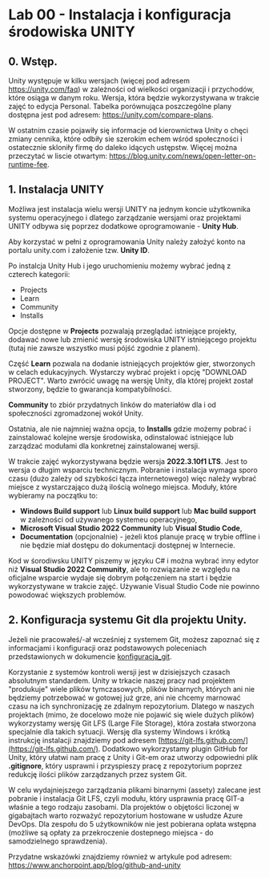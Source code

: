 # Lab 00 - Instalacja i konfiguracja środowiska UNITY

## 0. Wstęp.

Unity występuje w kilku wersjach (więcej pod adresem https://unity.com/faq) w zależności od wielkości organizacji i przychodów, które osiąga w danym roku. Wersja, która będzie wykorzystywana w trakcie zajęć to edycja Personal. Tabelka porównująca poszczególne plany dostępna jest pod adresem: https://unity.com/compare-plans.

W ostatnim czasie pojawiły się informacje od kierownictwa Unity o chęci zmiany cennika, które odbiły sie szerokim echem wśród społeczności i ostatecznie skloniły firmę do daleko idących ustępstw. Więcej można przeczytać w liscie otwartym: https://blog.unity.com/news/open-letter-on-runtime-fee.

## 1. Instalacja UNITY

Możliwa jest instalacja wielu wersji UNITY na jednym koncie użytkownika systemu operacyjnego i dlatego zarządzanie wersjami oraz projektami UNITY odbywa się poprzez dodatkowe oprogramowanie - **Unity Hub**. 

Aby korzystać w pełni z oprogramowania Unity należy założyć konto na portalu unity.com i założenie tzw. **Unity ID**.

Po instalcja Unity Hub i jego uruchomieniu możemy wybrać jedną z czterech kategorii: 
* Projects
* Learn
* Community
* Installs

Opcje dostępne w **Projects** pozwalają przeglądać istniejące projekty, dodawać nowe lub zmienić wersję środowiska UNITY istniejącego projektu (tutaj nie zawsze wszystko musi pójść zgodnie z planem).

Część **Learn** pozwala na dodanie istniejących projektów gier, stworzonych w celach edukacyjnych. Wystarczy wybrać projekt i opcję "DOWNLOAD PROJECT". Warto zwrócić uwagę na wersję Unity, dla której projekt został stworzony, będzie to gwarancja kompatybilności.

**Community** to zbiór przydatnych linków do materiałów dla i od społeczności zgromadzonej wokół Unity.

Ostatnia, ale nie najmniej ważna opcja, to **Installs** gdzie możemy pobrać i zainstalować kolejne wersje środowiska, odinstalować istniejące lub zarządzać modułami dla konkretnej zainstalowanej wersji.

W trakcie zajęć wykorzystywana będzie wersja **2022.3.10f1 LTS**. Jest to wersja o długim wsparciu technicznym. Pobranie i instalacja wymaga sporo czasu (dużo zależy od szybkości łącza internetowego) więc należy wybrać miejsce z wystarczająco dużą ilością wolnego miejsca. Moduły, które wybieramy na początku to:
* **Windows Build support** lub **Linux build support** lub **Mac build support** w zależności od używanego systemeu operacyjnego,
* **Microsoft Visual Studio 2022 Community** lub **Visual Studio Code**,
* **Documentation** (opcjonalnie) - jeżeli ktoś planuje pracę w trybie offline i nie będzie miał dostępu do dokumentacji dostępnej w Internecie.

Kod w śorodiwsku UNITY piszemy w języku C# i można wybrać inny edytor niż **Visual Studio 2022 Community**, ale to rozwiązanie ze względu na oficjalne wsparcie wydaje się dobrym połączeniem na start i będzie wykorzystywane w trakcie zajęć. Używanie Visual Studio Code nie powinno powodować większych problemów. 


## 2. Konfiguracja systemu Git dla projektu Unity.

Jeżeli nie pracowałeś/-ał wcześniej z systemem Git, możesz zapoznać się z informacjami i konfiguracji oraz podstawowych poleceniach przedstawionych w dokumencie [konfiguracja_git](konfiguracja_git.md).

Korzystanie z systemów kontroli wersji jest w dzisiejszych czasach absolutnym standardem. Unity w trkacie naszej pracy nad projektem "produkuje" wiele plików tymczasowych, plików binarnych, których ani nie będziemy potrzebować w gotowej już grze, ani nie chcemy marnować czasu na ich synchronizację ze zdalnym repozytorium. Dlatego w naszych projektach (mimo, że docelowo może nie pojawić się wiele dużych plików) wykorzystamy wersję Git LFS (Large File Storage), która została stworzona specjalnie dla takich sytuacji. Wersję dla systemy Windows i krótką instrukcję instalacji znajdziemy pod adresem [https://git-lfs.github.com/](https://git-lfs.github.com/). Dodatkowo wykorzystamy plugin GitHub for Unity, który ułatwi nam pracę z Unity i Git-em oraz utworzy odpowiedni plik **.gitignore**, który usprawni i przyspieszy pracę z repozytorium poprzez redukcję ilości plików zarządzanych przez system Git.

W celu wydajniejszego zarządzania plikami binarnymi (assety) zalecane jest pobranie i instalacja Git LFS, czyli modułu, który usprawnia pracę GIT-a właśnie a tego rodzaju zasobami.
Dla projektów o objętości liczonej w gigabajtach warto rozważyć repozytorium hostowane w usłudze Azure DevOps. Dla zespołu do 5 użytkowników nie jest pobierana opłata wstępna (możliwe są opłaty za przekroczenie dostepnego miejsca - do samodzielnego sprawdzenia). 

Przydatne wskazówki znajdziemy również w artykule pod adresem: https://www.anchorpoint.app/blog/github-and-unity